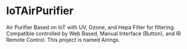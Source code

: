 # IoTAirPurifier
Air Purifier Based on IoT with UV, Ozone, and Hepa Filter for filtering. Compatible controlled by Web Based, Manual Interface (Button), and IR Remote Control. This project is named Airings.
